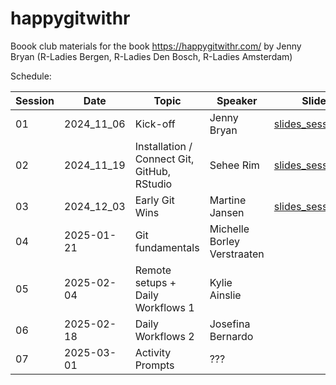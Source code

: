 # happygitwithr

Boook club materials for the book https://happygitwithr.com/  by Jenny Bryan (R-Ladies Bergen, R-Ladies Den Bosch, R-Ladies Amsterdam)  

Schedule:  

| Session | Date        | Topic          | Speaker        | Slides              | 
| ------- | ----------- |----------------|----------------|---------------------|
| 01      | 2024_11_06  | Kick-off       | Jenny Bryan    | [slides_session_01](https://github.com/rladiesboookclub/happygitwithr/blob/main/session_01_20241106/session_01_intro.pdf)|
| 02      | 2024_11_19  | Installation / Connect Git, GitHub, RStudio | Sehee Rim      | [slides_session_02](https://github.com/rladiesboookclub/happygitwithr/blob/main/session_02_20241120/Session%2002_%20Ch%202%20(Installation)%20%26%20Ch%203%20(Connect%20Git%2C%20GitHub%2C%20RStudio).pdf)|
| 03      | 2024_12_03  | Early Git Wins | Martine Jansen |[slides_session_03](https://github.com/rladiesboookclub/happygitwithr/blob/main/session_03_20241203/session_03_earlygithubwins.pdf)                     |
| 04      | 2025-01-21  | Git fundamentals | Michelle Borley Verstraaten             |                     |
| 05      | 2025-02-04  | Remote setups + Daily Workflows 1 | Kylie Ainslie          |                     |
| 06      | 2025-02-18  | Daily Workflows 2 | Josefina Bernardo             |                     |
| 07      | 2025-03-01  | Activity Prompts |  ???            |                     |


